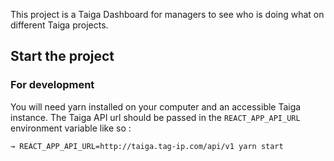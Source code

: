 This project is a Taiga Dashboard for managers to see who is doing what on different Taiga projects. 

## Start the project

### For development

You will need yarn installed on your computer and an accessible Taiga instance. The Taiga API url should be passed in the `REACT_APP_API_URL` environment variable like so :

```
→ REACT_APP_API_URL=http://taiga.tag-ip.com/api/v1 yarn start
```
